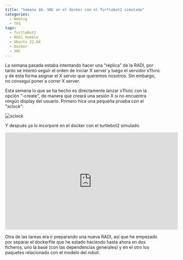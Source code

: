 ```yaml
---
title: "Semana 10. VNC en el docker con el Turtlebot2 simulado"
categories:
  - Weblog
  - TFG
tags:
  - TurtleBot2
  - ROS2 Humble
  - Ubuntu 22.04
  - Docker
  - VNC
---
```


La semana pasada estaba intentando hacer una "réplica" de la RADI, por tanto se intentó seguir el orden de iniciar X server y luego el servidor x11vnc y de esta forma asignar el X server que queremos nosotros. Sin embargo, no conseguí poner a correr X server.

Esta semana lo que se ha hecho es directamente lanzar x11vnc con la opción "-create", de manera que creará una sesión X si no encuentra ningún display del usuario. Primero hice una pequeña prueba con el "xclock":

![xclock](https://github.com/RoboticsLabURJC/2022-tfg-lucia-chen/tree/main/docs/assets/images/xclock-vnc.png)

Y después ya lo incorporé en el docker con el turtlebot2 simulado

<p align="center">
<iframe width="560" height="315" src="https://www.youtube.com/embed/psiUNR2cMmE" title="YouTube video player" frameborder="0" allow="accelerometer; autoplay; clipboard-write; encrypted-media; gyroscope; picture-in-picture" allowfullscreen></iframe>
</p>

Otra de las tareas era ir preparando una nueva RADI, así que he empezado por separar el dockerfile que he estado haciendo hasta ahora en dos ficheros, uno la base (con las dependencias generales) y en el otro los paquetes relacionado con el modelo del robot.
